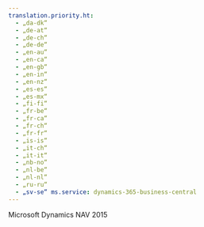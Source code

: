 ```yaml
---
translation.priority.ht: 
  - „da-dk“
  - „de-at“
  - „de-ch“
  - „de-de“
  - „en-au“
  - „en-ca“
  - „en-gb“
  - „en-in“
  - „en-nz“
  - „es-es“
  - „es-mx“
  - „fi-fi“
  - „fr-be“
  - „fr-ca“
  - „fr-ch“
  - „fr-fr“
  - „is-is“
  - „it-ch“
  - „it-it“
  - „nb-no“
  - „nl-be“
  - „nl-nl“
  - „ru-ru“
  - „sv-se“ ms.service: dynamics-365-business-central
---
```

Microsoft Dynamics NAV 2015